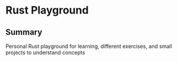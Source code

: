 # Rust Playground

## Summary
Personal Rust playground for learning, different exercises, and small projects to understand concepts

